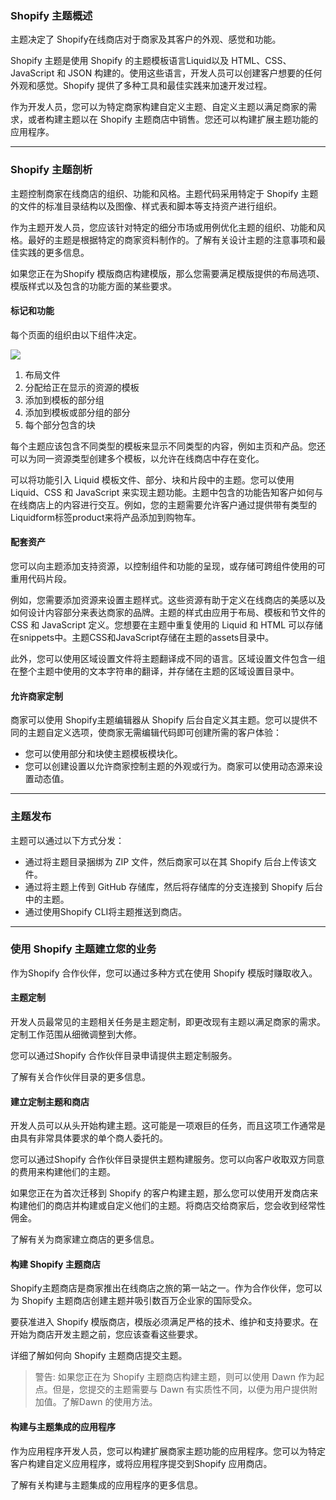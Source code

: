 ### Shopify 主题概述

主题决定了 Shopify在线商店对于商家及其客户的外观、感觉和功能。

Shopify 主题是使用 Shopify 的主题模板语言Liquid以及 HTML、CSS、JavaScript 和 JSON 构建的。使用这些语言，开发人员可以创建客户想要的任何外观和感觉。Shopify 提供了多种工具和最佳实践来加速开发过程。

作为开发人员，您可以为特定商家构建自定义主题、自定义主题以满足商家的需求，或者构建主题以在 Shopify 主题商店中销售。您还可以构建扩展主题功能的应用程序。

---

### Shopify 主题剖析

主题控制商家在线商店的组织、功能和风格。主题代码采用特定于 Shopify 主题的文件的标准目录结构以及图像、样式表和脚本等支持资产进行组织。

作为主题开发人员，您应该针对特定的细分市场或用例优化主题的组织、功能和风格。最好的主题是根据特定的商家资料制作的。了解有关设计主题的注意事项和最佳实践的更多信息。

如果您正在为Shopify 模版商店构建模版，那么您需要满足模版提供的布局选项、模版样式以及包含的功能方面的某些要求。

#### 标记和功能

每个页面的组织由以下组件决定。

![](https://shopify.dev/assets/themes/architecture/all-components.png)

1. 布局文件
2. 分配给正在显示的资源的模板
3. 添加到模板的部分组
4. 添加到模板或部分组的部分
5. 每个部分包含的块

每个主题应该包含不同类型的模板来显示不同类型的内容，例如主页和产品。您还可以为同一资源类型创建多个模板，以允许在线商店中存在变化。

可以将功能引入 Liquid 模板文件、部分、块和片段中的主题。您可以使用 Liquid、CSS 和 JavaScript 来实现主题功能。主题中包含的功能告知客户如何与在线商店上的内容进行交互。例如，您的主题需要允许客户通过提供带有类型的Liquidform标签product来将产品添加到购物车。

#### 配套资产

您可以向主题添加支持资源，以控制组件和功能的呈现，或存储可跨组件使用的可重用代码片段。

例如，您需要添加资源来设置主题样式。这些资源有助于定义在线商店的美感以及如何设计内容部分来表达商家的品牌。主题的样式由应用于布局、模板和节文件的 CSS 和 JavaScript 定义。您想要在主题中重复使用的 Liquid 和 HTML 可以存储在snippets中。主题CSS和JavaScript存储在主题的assets目录中。

此外，您可以使用区域设置文件将主题翻译成不同的语言。区域设置文件包含一组在整个主题中使用的文本字符串的翻译，并存储在主题的区域设置目录中。

#### 允许商家定制

商家可以使用 Shopify主题编辑器从 Shopify 后台自定义其主题。您可以提供不同的主题自定义选项，使商家无需编辑代码即可创建所需的客户体验：

* 您可以使用部分和块使主题模板模块化。
* 您可以创建设置以允许商家控制主题的外观或行为。商家可以使用动态源来设置动态值。

---

### 主题发布

主题可以通过以下方式分发：

* 通过将主题目录捆绑为 ZIP 文件，然后商家可以在其 Shopify 后台上传该文件。
* 通过将主题上传到 GitHub 存储库，然后将存储库的分支连接到 Shopify 后台中的主题。
* 通过使用Shopify CLI将主题推送到商店。

---

### 使用 Shopify 主题建立您的业务

作为Shopify 合作伙伴，您可以通过多种方式在使用 Shopify 模版时赚取收入。

#### 主题定制

开发人员最常见的主题相关任务是主题定制，即更改现有主题以满足商家的需求。定制工作范围从细微调整到大修。

您可以通过Shopify 合作伙伴目录申请提供主题定制服务。

了解有关合作伙伴目录的更多信息。

#### 建立定制主题和商店

开发人员可以从头开始构建主题。这可能是一项艰巨的任务，而且这项工作通常是由具有非常具体要求的单个商人委托的。

您可以通过Shopify 合作伙伴目录提供主题构建服务。您可以向客户收取双方同意的费用来构建他们的主题。

如果您正在为首次迁移到 Shopify 的客户构建主题，那么您可以使用开发商店来构建他们的商店并构建或自定义他们的主题。将商店交给商家后，您会收到经常性佣金。

了解有关为商家建立商店的更多信息。

#### 构建 Shopify 主题商店

Shopify主题商店是商家推出在线商店之旅的第一站之一。作为合作伙伴，您可以为 Shopify 主题商店创建主题并吸引数百万企业家的国际受众。

要获准进入 Shopify 模版商店，模版必须满足严格的技术、维护和支持要求。在开始为商店开发主题之前，您应该查看这些要求。

详细了解如何向 Shopify 主题商店提交主题。

> 警告: 如果您正在为 Shopify 主题商店构建主题，则可以使用 Dawn 作为起点。但是，您提交的主题需要与 Dawn 有实质性不同，以便为用户提供附加值。了解Dawn 的使用方法。

#### 构建与主题集成的应用程序

作为应用程序开发人员，您可以构建扩展商家主题功能的应用程序。您可以为特定客户构建自定义应用程序，或将应用程序提交到Shopify 应用商店。

了解有关构建与主题集成的应用程序的更多信息。